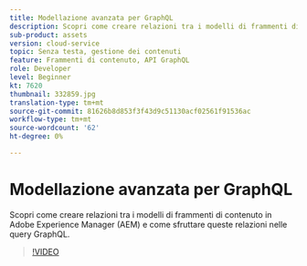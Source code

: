 ```yaml
---
title: Modellazione avanzata per GraphQL
description: Scopri come creare relazioni tra i modelli di frammenti di contenuto in Adobe Experience Manager (AEM) e come sfruttare queste relazioni nelle query GraphQL.
sub-product: assets
version: cloud-service
topic: Senza testa, gestione dei contenuti
feature: Frammenti di contenuto, API GraphQL
role: Developer
level: Beginner
kt: 7620
thumbnail: 332859.jpg
translation-type: tm+mt
source-git-commit: 81626b8d853f3f43d9c51130acf02561f91536ac
workflow-type: tm+mt
source-wordcount: '62'
ht-degree: 0%

---
```



# Modellazione avanzata per GraphQL

Scopri come creare relazioni tra i modelli di frammenti di contenuto in Adobe Experience Manager (AEM) e come sfruttare queste relazioni nelle query GraphQL.

>[!VIDEO](https://video.tv.adobe.com/v/332859/?quality=12&learn=on)


